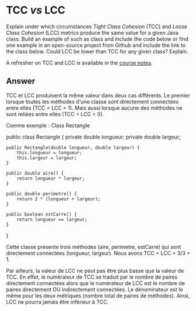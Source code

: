 # TCC *vs* LCC

Explain under which circumstances *Tight Class Cohesion* (TCC) and *Loose Class Cohesion* (LCC) metrics produce the same value for a given Java class. Build an example of such as class and include the code below or find one example in an open-source project from Github and include the link to the class below. Could LCC be lower than TCC for any given class? Explain.

A refresher on TCC and LCC is available in the [course notes](https://oscarlvp.github.io/vandv-classes/#cohesion-graph).

## Answer

TCC et LCC produisent la même valeur dans deux cas différents. Le premier lorsque toutes les méthodes d'une classe sont directement connectées entre elles (TCC = LCC = 1). Mais aussi lorsque aucune des méthodes ne sont reliées entre elles (TCC = LCC = 0).

Comme exemple : Class Rectangle

public class Rectangle {
    private double longueur;
    private double largeur;

    public Rectangle(double longueur, double largeur) {
        this.longueur = longueur;
        this.largeur = largeur;
    }

    public double aire() {
        return longueur * largeur;
    }

    public double perimetre() {
        return 2 * (longueur + largeur);
    }

    public boolean estCarre() {
        return longueur == largeur;
    }
}

Cette classe presente trois méthodes (aire, perimetre, estCarre) qui sont directement connectées (longueur, largeur). Nous avons TCC = LCC = 3/3 = 1.

Par ailleurs, la valeur de LCC ne peut pas être plus basse que la valeur de TCC. En effet, le numérateur de TCC se traduit par le nombre de paires directement connectées alors que le numérateur de LCC est le nombre de paires directement OU indirectement connectées. Le dénominateur est le même pour les deux métriques (nombre total de paires de méthodes). Ainsi, LCC ne pourra jamais être inférieur à TCC.


